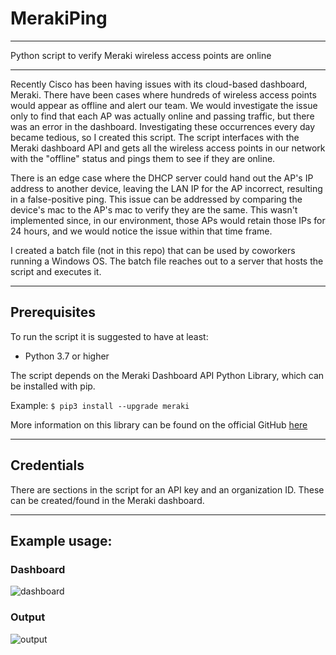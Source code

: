 # MerakiPing

---

Python script to verify Meraki wireless access points are online

---

Recently Cisco has been having issues with its cloud-based dashboard, Meraki. There have been cases where hundreds of wireless access points would appear as offline and alert our team. We would investigate the issue only to find that each AP was actually online and passing traffic, but there was an error in the dashboard. Investigating these occurrences every day became tedious, so I created this script. The script interfaces with the Meraki dashboard API and gets all the wireless access points in our network with the "offline" status and pings them to see if they are online.

There is an edge case where the DHCP server could hand out the AP's IP address to another device, leaving the LAN IP for the AP incorrect, resulting in a false-positive ping. This issue can be addressed by comparing the device's mac to the AP's mac to verify they are the same. This wasn't implemented since, in our environment, those APs would retain those IPs for 24 hours, and we would notice the issue within that time frame.


I created a batch file (not in this repo) that can be used by coworkers running a Windows OS. The batch file reaches out to a server that hosts the script and executes it.

---

## Prerequisites

To run the script it is suggested to have at least:
* Python 3.7 or higher

The script depends on the Meraki Dashboard API Python Library, which can be installed with pip.

Example:
```$ pip3 install --upgrade meraki```

More information on this library can be found on the official GitHub [here](https://github.com/meraki/dashboard-api-python)

---

## Credentials

There are sections in the script for an API key and an organization ID. These can be created/found in the Meraki dashboard.

---

## Example usage:

### Dashboard
![dashboard](images/dashboard.png)

### Output
![output](images/output.png)